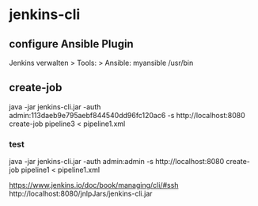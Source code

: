 # jenkins-cli
## configure Ansible Plugin
Jenkins verwalten >
Tools: >
Ansible: 
myansible
/usr/bin

## create-job
java -jar jenkins-cli.jar -auth admin:113daeb9e795aebf844540dd96fc120ac6 -s http://localhost:8080 create-job pipeline3 < pipeline1.xml

### test
java -jar jenkins-cli.jar -auth admin:admin -s http://localhost:8080 create-job pipeline1 < pipeline1.xml

https://www.jenkins.io/doc/book/managing/cli/#ssh
http://localhost:8080/jnlpJars/jenkins-cli.jar
